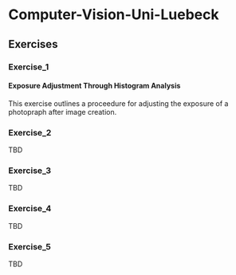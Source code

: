 # Computer-Vision-Uni-Luebeck

## Exercises

### Exercise_1
#### Exposure Adjustment Through Histogram Analysis
This exercise outlines a proceedure for adjusting the exposure of a photopraph after image creation.

### Exercise_2
TBD

### Exercise_3
TBD

### Exercise_4
TBD

### Exercise_5
TBD
